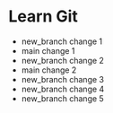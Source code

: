 # Learn Git
- new_branch change 1 
- main change 1 
- new_branch change 2 
- main change 2
- new_branch change 3 
- new_branch change 4 
- new_branch change 5
